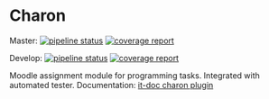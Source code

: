 # Charon

Master:
[![pipeline status](https://gitlab.cs.ttu.ee/ained/charon/badges/master/pipeline.svg)](https://gitlab.cs.ttu.ee/ained/charon/-/commits/master)
[![coverage report](https://gitlab.cs.ttu.ee/ained/charon/badges/master/coverage.svg)](https://gitlab.cs.ttu.ee/ained/charon/-/commits/master)

Develop: 
[![pipeline status](https://gitlab.cs.ttu.ee/ained/charon/badges/develop/pipeline.svg)](https://gitlab.cs.ttu.ee/ained/charon/-/commits/develop)
[![coverage report](https://gitlab.cs.ttu.ee/ained/charon/badges/develop/coverage.svg)](https://gitlab.cs.ttu.ee/ained/charon/-/commits/develop)

Moodle assignment module for programming tasks. Integrated with automated tester. 
Documentation: [it-doc charon plugin](https://ained.pages.taltech.ee/it-doc/moodle/charon/index.html)
 